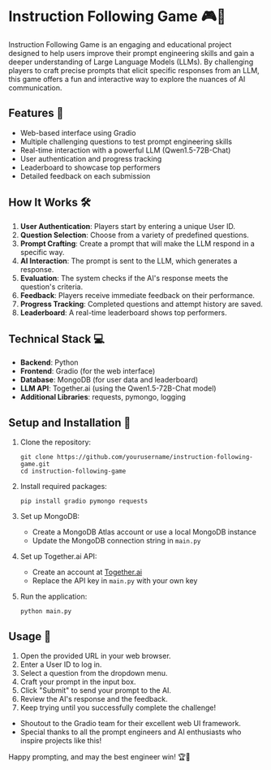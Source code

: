 # Instruction Following Game 🎮🧠

Instruction Following Game is an engaging and educational project designed to help users improve their prompt engineering skills and gain a deeper understanding of Large Language Models (LLMs). By challenging players to craft precise prompts that elicit specific responses from an LLM, this game offers a fun and interactive way to explore the nuances of AI communication.

## Features 🚀

- Web-based interface using Gradio
- Multiple challenging questions to test prompt engineering skills
- Real-time interaction with a powerful LLM (Qwen1.5-72B-Chat)
- User authentication and progress tracking
- Leaderboard to showcase top performers
- Detailed feedback on each submission

## How It Works 🛠️

1. **User Authentication**: Players start by entering a unique User ID.
2. **Question Selection**: Choose from a variety of predefined questions.
3. **Prompt Crafting**: Create a prompt that will make the LLM respond in a specific way.
4. **AI Interaction**: The prompt is sent to the LLM, which generates a response.
5. **Evaluation**: The system checks if the AI's response meets the question's criteria.
6. **Feedback**: Players receive immediate feedback on their performance.
7. **Progress Tracking**: Completed questions and attempt history are saved.
8. **Leaderboard**: A real-time leaderboard shows top performers.

## Technical Stack 💻

- **Backend**: Python
- **Frontend**: Gradio (for the web interface)
- **Database**: MongoDB (for user data and leaderboard)
- **LLM API**: Together.ai (using the Qwen1.5-72B-Chat model)
- **Additional Libraries**: requests, pymongo, logging

## Setup and Installation 🔧

1. Clone the repository:
   ```
   git clone https://github.com/yourusername/instruction-following-game.git
   cd instruction-following-game
   ```

2. Install required packages:
   ```
   pip install gradio pymongo requests
   ```

3. Set up MongoDB:
   - Create a MongoDB Atlas account or use a local MongoDB instance
   - Update the MongoDB connection string in `main.py`

4. Set up Together.ai API:
   - Create an account at [Together.ai](https://www.together.ai/)
   - Replace the API key in `main.py` with your own key

5. Run the application:
   ```
   python main.py
   ```

## Usage 🎯

1. Open the provided URL in your web browser.
2. Enter a User ID to log in.
3. Select a question from the dropdown menu.
4. Craft your prompt in the input box.
5. Click "Submit" to send your prompt to the AI.
6. Review the AI's response and the feedback.
7. Keep trying until you successfully complete the challenge!
- Shoutout to the Gradio team for their excellent web UI framework.
- Special thanks to all the prompt engineers and AI enthusiasts who inspire projects like this!

Happy prompting, and may the best engineer win! 🏆🎉
